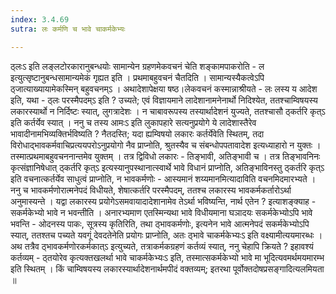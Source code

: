 ```yaml
---
index: 3.4.69
sutra: लः कर्मणि च भावे चाकर्मकेभ्यः

---
```

 ठ्लःऽ इति लङ्लटोरकारानुबन्धयोः सामान्येन ग्रहणमेकवचनं चेति शङ्कामपाकरोति - ल इत्युत्सृष्टानुबन्धसामान्यमेकं गृह्यत इति । प्रथमाबहुवचनं चैतदिति । सामान्यस्यैकत्वेऽपि ठ्जात्याख्यायामेकस्मिन् बहुवचनम्ऽ । अथादेशापेक्षया षष्ठ।लेकवचनं कस्मान्नाश्रीयते - लः लस्य य आदेश इति, यथा - ठ्लः परस्मैपदम्ऽ इति ? उच्यते; एवं विज्ञायमाने लादेशानामनेनार्थो निदिश्येत, ततश्चाम्विषयस्य लकारस्यार्थो न निर्दिष्टः स्यात्, लुगत्रादेशः । न चाबावरूपस्य तस्यार्थादेशनं युज्यते, ततश्चासौ ठ्कर्तरि कृत्ऽ इति कर्तर्येव स्यात् । ननु च तस्य आमःऽ इति लुकापहारे सत्यनुप्रयोगे ये लादेशास्तैरेव भावादीनामभिव्यक्तिर्भविष्यति ? नैतदस्ति; यदा ह्यम्विषयो लकारः कर्तर्येवेति स्थितम्, तदा विरोधाद्भावकर्मवाचिप्रत्ययपरोऽनुप्रयोगो नैव प्राप्नोति, श्रुतस्यैव च संबन्धोपपतावादेश इत्यध्याहारो न युक्तः । तस्मात्प्रथमाबहुवचननान्तमेव युक्तम् । तत्र द्विविधो लकारः - तिङ्भावी, अतिङ्भावी च । तत्र तिङ्भावनिनः कृत्संज्ञानिषेधात् ठ्कर्तरि कृत्ऽ इत्यस्यानुपस्थानात्स्वार्थे भावे विधानं प्राप्नोति, अतिङ्भाविनस्तु ठ्कर्तरि कृत्ऽ इति वचनात्कर्तर्येव साधुत्वं प्राप्नोति, न भावकर्मणोः - आस्यमानं शय्यमानमित्यादाविति वचनमिदमारभ्यते । ननु च भावकर्मणोरात्मनेपदं विधीयते, शेषात्कर्तरि परस्मैपदम्, ततश्च लकारस्य भावकर्मकर्तारोऽर्था अनुमास्यन्ते । यद्वा लकारस्य प्रयोगेऽसमवायादादेशानामेव तेऽर्था भविष्यन्ति, नार्थ एतेन ? इत्याशङ्क्याह - सकर्मकेभ्यो भावे न भवन्तीति । अनारभ्यमाण एतस्मिन्यथा भावे विधीयमाना घञादयः सकर्मकेभ्योऽपि भावे भवन्ति - ओदनस्य पाकः, सूत्रस्य कृतिरिति, तथा ठ्भावकर्मणोः, इत्यनेन भावे आत्मनेपदं सकर्मकेभ्योऽपि स्यात्, ततश्तच पच्यते यवगूं देवदतेनेति प्रयोगः प्राप्नोति, अतः ठ्भावे चाकर्मकेभ्यःऽ इति वक्ष्यामीत्ययमारब्धः । अथ तत्रैव ठ्भावकर्मणोरकर्मकात्ऽ इत्युच्यते, तत्राकर्मकग्रहणं कर्तव्यं स्यात्, ननु चेहापि क्रियते ? इहावश्यं कर्तव्यम् - ठ्तयोरेव कृत्यक्तखलर्था भावे चाकर्मकेभ्यःऽ इति, तस्मात्सकर्मकेभ्यो भावे मा भूदित्यवमर्थमयमारम्भ इति स्थितम् । किं चाम्विषयस्य लकारस्यार्थादेशनार्थमपीदं वक्तव्यम्; इतरथा पूर्वोक्तदोषप्रसङ्गादित्यलमियता ॥